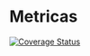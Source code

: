 # Metricas

[![Coverage Status](https://coveralls.io/repos/github/TwitSnap-grupo2/Metricas/badge.svg?branch=main)](https://coveralls.io/github/TwitSnap-grupo2/Metricas?branch=main)
